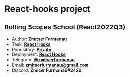 # React-hooks project

## Rolling Scopes School (React2022Q3)

- Author: **[Zmitser Furmanau](https://github.com/zmitserfurmanau)**
- Task: **[React Hooks](https://github.com/rolling-scopes-school/tasks/tree/master/react/modules/module04)**
- Repository: **[Private](https://github.com/rolling-scopes-school/zmitserfurmanau-REACT2022Q3/tree/react-hooks)**
- Deployment: **[React Hooks](https://zmitserfurmanau-react-hooks.netlify.app/)**
- Telegram: **[@zmitserfurmanau](https://t.me/zmitserfurmanau)**
- Email: **[zmitserfurmanau@gmail.com](mailto:zmitserfurmanau@gmail.com)**
- Discord: **Źmićer Furmanaŭ#2429**
